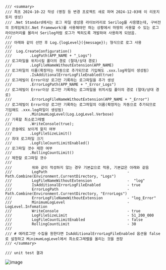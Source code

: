     /// <summary>
    /// 최초 2024-10-22 작성 (명칭 등 변경 프로젝트 새로 파며 2024-12-03에 이 리포지토리 생성)
    /// .Net Standard에서는 로그 파일 생성용 라이브러리로 Serilog를 사용했는데, 구버전의 프레임워크(.Net Framework)를 사용해야만 하는 상황에서 마땅히 사용할 수 있는 로그 라이브러리를 몰라서 Serilog처럼 로그가 찍히도록 개발하여 사용하게 되었음.
    ///
    /// 아래와 같이 선언 후 Log.{logLevel}({message}); 형식으로 로그 사용
    /// 
    ///  Log.CreateConfiguration()
    ///        .LogPath(APP_NAME + "_Logs")                                // 로그파일을 위치시킬 폴더의 경로 (절대/상대 경로)
    ///        .LogFileNameWithoutExtension(APP_NAME)                      // 로그파일의 이름(확장자는 자동으로 추가되므로 기입해도 .xxx.log파일이 생성됨)
    ///        .IsAdditionalErrorLogFileEnabled(true)                      // 로그레빌이 Error이상 로그만 기록하는 로그파일을 추가 생성
    ///        .ErrorLogPath(APP_NAME + "_Error_Logs")                     // 로그레빌이 Error이상 로그만 기록하는 로그파일을 위치시킬 폴더의 경로 (절대/상대 경로)
    ///        .ErrorLogFileNameWithoutExtension(APP_NAME + "_Error")      // 로그레빌이 Error이상 로그만 기록하는 로그파일의 이름(확장자는 자동으로 추가되므로 기입해도 .xxx.log파일이 생성됨)
    ///        .MinimumLogLevel(Log.LogLevel.Verbose)                      // 기록할 최소로그레벨
    ///        .WriteConsole(true);                                        // 콘솔에도 보이게 할지 여부
    ///        .LogFileSizeLimit()                                         // 최대 로그파일 크기
    ///        .LogFileCountLimitEnabled()                                 // 로그파일 갯수 제한 여부
    ///        .RollingCountLimit()                                        // 제한할 로그파일 갯수
    ///        
    ///         위와 같이 작성하지 않는 경우 기본값으로 적용, 기본값은 아래와 같음
    ///         LogPath                                    - Path.Combine(Environment.CurrentDirectory, "Logs")
    ///         LogFileNameWithoutExtension                -  "log"
    ///         IsAdditionalErrorLogFileEnabled            - true
    ///         ErrorLogPath                               - Path.Combine(Environment.CurrentDirectory, "ErrorLogs")
    ///         ErrorLogFileNameWithoutExtension           - "log_Error"
    ///         MinimumLogLevel                            - LogLevel.Infomation
    ///         WriteConsole                               - true
    ///         LogFileSizeLimit                           - 51_200_000
    ///         LogFileCountLimitEnabled                   - false
    ///         RollingCountLimit                          - 30
    ///         
    /// # 에러로그만 수집을 원한다면 IsAdditionalErrorLogFileEnabled 옵션을 false로 설정하고 MinimumLogLevel에서 최소로그레벨을 올리는 것을 권장
    /// </summary>

    /// unit test 결과
![image](https://github.com/user-attachments/assets/90c13997-c81f-4264-a5d2-495f60ab1fb6)

